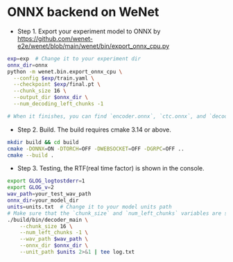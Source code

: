 # ONNX backend on WeNet

* Step 1. Export your experiment model to ONNX by https://github.com/wenet-e2e/wenet/blob/main/wenet/bin/export_onnx_cpu.py

``` sh
exp=exp  # Change it to your experiment dir
onnx_dir=onnx
python -m wenet.bin.export_onnx_cpu \
  --config $exp/train.yaml \
  --checkpoint $exp/final.pt \
  --chunk_size 16 \
  --output_dir $onnx_dir \
  --num_decoding_left_chunks -1

# When it finishes, you can find `encoder.onnx`, `ctc.onnx`, and `decoder.onnx` in the $onnx_dir respectively.
```

* Step 2. Build. The build requires cmake 3.14 or above.

``` sh
mkdir build && cd build
cmake -DONNX=ON -DTORCH=OFF -DWEBSOCKET=OFF -DGRPC=OFF ..
cmake --build .
```

* Step 3. Testing, the RTF(real time factor) is shown in the console.

``` sh
export GLOG_logtostderr=1
export GLOG_v=2
wav_path=your_test_wav_path
onnx_dir=your_model_dir
units=units.txt  # Change it to your model units path
# Make sure that the `chunk_size` and `num_left_chunks` variables are set to the corresponding values used when exporting the ONNX models.
./build/bin/decoder_main \
    --chunk_size 16 \
    --num_left_chunks -1 \
    --wav_path $wav_path \
    --onnx_dir $onnx_dir \
    --unit_path $units 2>&1 | tee log.txt
```
